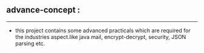 ## advance-concept :
---
- this project contains some advanced practicals which are required for the industries aspect.like java mail, encrypt-decrypt, security, JSON parsing etc.